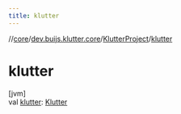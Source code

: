 ```yaml
---
title: klutter
---
```

//[core](../../../index.html)/[dev.buijs.klutter.core](../index.html)/[KlutterProject](index.html)/[klutter](klutter.html)



# klutter



[jvm]\
val [klutter](klutter.html): [Klutter](../-klutter/index.html)




